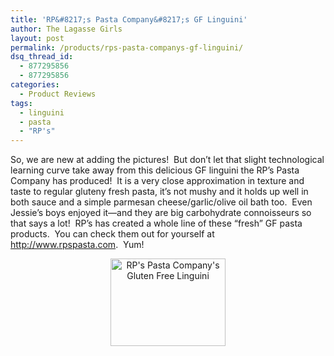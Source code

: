 ```yaml
---
title: 'RP&#8217;s Pasta Company&#8217;s GF Linguini'
author: The Lagasse Girls
layout: post
permalink: /products/rps-pasta-companys-gf-linguini/
dsq_thread_id:
  - 877295856
  - 877295856
categories:
  - Product Reviews
tags:
  - linguini
  - pasta
  - "RP's"
---
```

So, we are new at adding the pictures!  But don&#8217;t let that slight technological learning curve take away from this delicious GF linguini the RP&#8217;s Pasta Company has produced!  It is a very close approximation in texture and taste to regular gluteny fresh pasta, it&#8217;s not mushy and it holds up well in both sauce and a simple parmesan cheese/garlic/olive oil bath too.  Even Jessie&#8217;s boys enjoyed it&#8212;and they are big carbohydrate connoisseurs so that says a lot!  RP&#8217;s has created a whole line of these &#8220;fresh&#8221; GF pasta products.  You can check them out for yourself at <http://www.rpspasta.com>.  Yum!

<p style="text-align: center">
  <a href="http://lagassegirls.com/products/rps-pasta-companys-gf-linguini/attachment/rps-fettucini/" rel="attachment wp-att-722"><img class="aligncenter" src="/wp-content/uploads/2012/10/RPs-fettucini.jpg" alt="RP's Pasta Company's Gluten Free Linguini" width="184" height="140" /></a>
</p>

&nbsp;